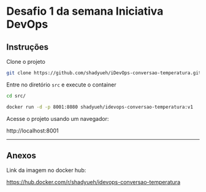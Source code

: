 # Desafio 1 da semana Iniciativa DevOps

## Instruções

Clone o projeto
```bash
git clone https://github.com/shadyueh/iDevOps-conversao-temperatura.git
```
Entre no diretório ```src``` e execute o container
```bash
cd src/
```
```bash
docker run -d -p 8001:8080 shadyueh/idevops-conversao-temperatura:v1
```
Acesse o projeto usando um navegador:

http://localhost:8001

---
## Anexos

Link da imagem no docker hub:

https://hub.docker.com/r/shadyueh/idevops-conversao-temperatura

